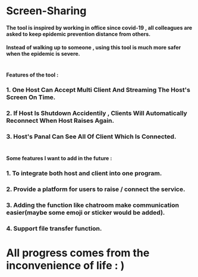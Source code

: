 # Screen-Sharing

#### The tool is inspired by working in office since covid-19 , all colleagues are asked to keep epidemic prevention distance from others.

#### Instead of walking up to someone , using this tool is much more safer when the epidemic is severe.

#

#### Features of the tool :

  ### 1. One Host Can Accept Multi Client And Streaming The Host's Screen On Time.
  
  ### 2. If Host Is Shutdown Accidentily , Clients Will Automatically Reconnect When Host Raises Again.
  
  ### 3. Host's Panal Can See All Of Client Which Is Connected.
  
#  

#### Some features I want to add in the future :

  ### 1. To integrate both host and client into one program.
  
  ### 2. Provide a platform for users to raise / connect the service.
  
  ### 3. Adding the function like chatroom make communication easier(maybe some emoji or sticker would be added).
  
  ### 4. Support file transfer function.
  
#  
 
# All progress comes from the inconvenience of life : )
